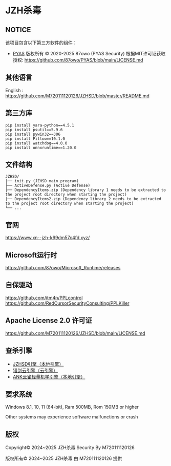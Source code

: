 # JZH杀毒

## NOTICE

该项目包含以下第三方软件的组件：

- [PYAS](https://github.com/87owo/PYAS)
  版权所有 © 2020-2025 87owo (PYAS Security)
  根据MIT许可证获取授权: https://github.com/87owo/PYAS/blob/main/LICENSE.md


## 其他语言

English : https://github.com/M720111120126/JZHSD/blob/master/README.md

## 第三方库

```
pip install yara-python==4.5.1
pip install psutil==5.9.6
pip install pywin32==306
pip install Pillow==10.1.0
pip install watchdog==4.0.0
pip install onnxruntime==1.20.0
```

## 文件结构

```
JZHSD/
├── init.py (JZHSD main program)
├── ActiveDefense.py (Active Defense)
├── DependencyItems.zip (Dependency library 1 needs to be extracted to the project root directory when starting the project)
├── DependencyItems2.zip (Dependency library 2 needs to be extracted to the project root directory when starting the project)
└── ...
```

## 官网

https://www.xn--jzh-k69dm57c4fd.xyz/

## Microsoft运行时

https://github.com/87owo/Microsoft_Runtime/releases

## 自保驱动

https://github.com/itm4n/PPLcontrol
https://github.com/RedCursorSecurityConsulting/PPLKiller

## Apache License 2.0 许可证

https://github.com/M720111120126/JZHSD/blob/main/LICENSE.md

## 查杀引擎
* [JZHSD引擎（本地引擎）](https://github.com/M720111120126/JZHSD/)
* [猎剑云引擎（云引擎）](https://www.virusmark.com)
* [ANK云雀轻量机学引擎（本地引擎）](https://www.ankml.top)

## 要求系统

Windows 8.1, 10, 11 (64-bit), Ram 500MB, Rom 150MB or higher

Other systems may experience software malfunctions or crash

## 版权

Copyright© 2024~2025 JZH杀毒 Security By M720111120126

版权所有© 2024~2025 JZH杀毒 由 M720111120126 提供
